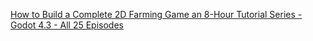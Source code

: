 [How to Build a Complete 2D Farming Game an 8-Hour Tutorial Series - Godot 4.3 - All 25 Episodes](https://youtu.be/it0lsREGdmc?si=4yA9nuxi9JAtpPde&t=1270)
